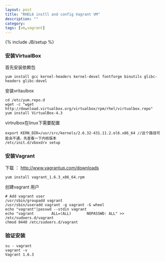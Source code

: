 ```yaml
---
layout: post
title: "RHEL6 instll and config Vagrant VM"
description: ""
category: 
tags: [vm,vagrant]
---
```

{% include JB/setup %}

### 安装VirtualBox

首先安装依赖包


    yum install gcc kernel-headers kernel-devel fontforge binutils glibc-headers glibc-devel


安装vritaulbox


    cd /etc/yum.repo.d
    wget -c "wget http://download.virtualbox.org/virtualbox/rpm/rhel/virtualbox.repo"
    yum install VirtualBox-4.3


virtrulbox在linux下需要配置


    export KERN_DIR=/usr/src/kernels/2.6.32-431.11.2.el6.x86_64 //这个路径可能会不通，先查看一下内核版本
    /etc/init.d/vboxdrv setup 


### 安装Vagrant

下载 ： http://www.vagrantup.com/downloads


    yum install vagrant_1.6.3_x86_64.rpm


创建vagrant 用户


    # Add vagrant user
    /usr/sbin/groupadd vagrant
    /usr/sbin/useradd vagrant -g vagrant -G wheel
    echo "vagrant"|passwd --stdin vagrant
    echo "vagrant        ALL=(ALL)       NOPASSWD: ALL" >> /etc/sudoers.d/vagrant
    chmod 0440 /etc/sudoers.d/vagrant

### 验证安装


    su - vagrant
    vagrant -v
    Vagrant 1.6.3

